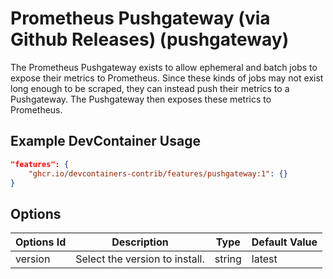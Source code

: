 
# Prometheus Pushgateway (via Github Releases) (pushgateway)

The Prometheus Pushgateway exists to allow ephemeral and batch jobs to expose their metrics to Prometheus. Since these kinds of jobs may not exist long enough to be scraped, they can instead push their metrics to a Pushgateway. The Pushgateway then exposes these metrics to Prometheus.

## Example DevContainer Usage

```json
"features": {
    "ghcr.io/devcontainers-contrib/features/pushgateway:1": {}
}
```

## Options

| Options Id | Description | Type | Default Value |
|-----|-----|-----|-----|
| version | Select the version to install. | string | latest |


